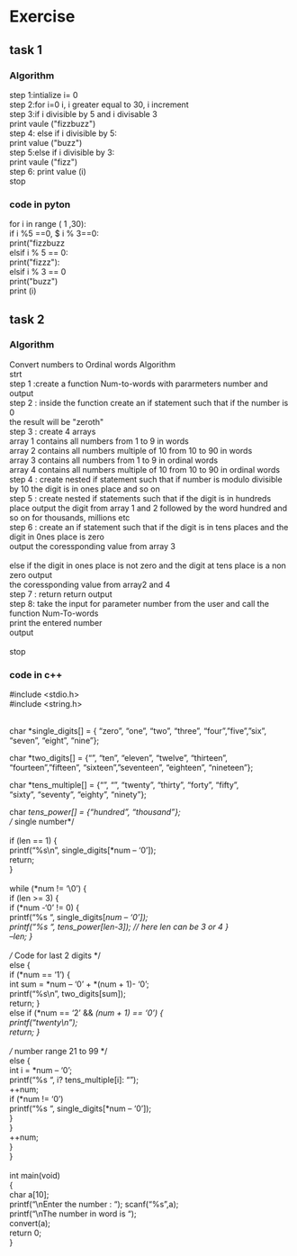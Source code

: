 # Exercise <br>
## task 1 <br>
### Algorithm <br>
step 1:intialize i= 0<br>
 step 2:for i=0 i, i greater equal to 30, i increment<br>
 step 3:if i divisible by 5 and i divisable 3<br>
             print vaule ("fizzbuzz")<br>
step 4: else if i divisible by 5:<br>
             print value ("buzz") <br>
step 5:else if i divisible by 3:<br>
             print vaule ("fizz")<br>
step 6: print value (i)<br>
stop<br>

### code in pyton<br>
 for i in range ( 1 ,30):<br>
 if i %5 ==0, $ i % 3==0:<br>
 print("fizzbuzz<br>
 elsif i % 5 == 0:<br>
 print("fizzz"):<br>
  elsif i % 3 == 0<br>
 print("buzz")<br>
 print (i)<br>


## task 2 <br>
### Algorithm <br>
Convert numbers to Ordinal words Algorithm<br>
strt <br>
step 1 :create a function Num-to-words with pararmeters number and output<br>
step 2 : inside the function create an if statement such that if the number is 0 <br>
the result will be "zeroth"<br>
step 3 : create 4 arrays<br>
   array 1 contains all numbers from 1 to 9 in words <br>
   array 2 contains all numbers multiple of 10  from 10 to 90 in words <br>
   array 3 contains all numbers from 1 to 9 in ordinal words <br>
   array 4 contains all numbers multiple of 10 from 10 to 90 in ordinal words<br>
step 4 : create nested if statement such that if number is modulo divisible by 10 the digit is in ones place and so on<br>
step 5 : create nested if statements such that if the digit is in hundreds place output the digit from array 1 and 2 followed by the word hundred and
so on for thousands, millions etc<br>
step 6 : create an if statement such that if the digit is in tens places and the digit in 0nes place is zero <br>
output the coressponding value from  array 3<br><br>
else if the digit in ones place is not zero and the digit at tens place is a non zero output<br>
the coressponding value from array2 and 4<br>
step 7 : return return output <br>
step 8: take the input for parameter number from the user and call the function Num-To-words<br>
print the entered number <br>
output<br><br>
stop<br>
### code in c++ <br>
#include <stdio.h><br>
#include <string.h><br>
<br>

char *single_digits[] = { “zero”, “one”, “two”, “three”, “four”,”five”,”six”, “seven”, “eight”, “nine”};<br>

char *two_digits[] = {“”, “ten”, “eleven”, “twelve”, “thirteen”, “fourteen”,”fifteen”, “sixteen”,”seventeen”, “eighteen”, “nineteen”};<br>

char *tens_multiple[] = {“”, “”, “twenty”, “thirty”, “forty”, “fifty”,<br>
“sixty”, “seventy”, “eighty”, “ninety”};<br>

char *tens_power[] = {“hundred”, “thousand”};<br>
/* single number*/<br>
<br>if (len == 1) {
<br>printf(“%s\n”, single_digits[*num – ‘0’]);
<br>return;<br>
}
<br>
<br>while (*num != ‘\0’) {
<br>if (len >= 3) {
<br>if (*num -‘0’ != 0) {
<br>printf(“%s “, single_digits[*num – ‘0’]);
<br>printf(“%s “, tens_power[len-3]); // here len can be 3 or 4
}
<br>–len;
}
<br>
<br>/* Code for last 2 digits */
<br>else {
<br>if (*num == ‘1’) {
<br>int sum = *num – ‘0’ + *(num + 1)- ‘0’;
<br>printf(“%s\n”, two_digits[sum]);
<br>return;
}
<br>else if (*num == ‘2’ && *(num + 1) == ‘0’) {
<br>printf(“twenty\n”);
<br>return;
}
<br>
<br>/* number range 21 to 99 */
<br>else {
<br>int i = *num – ‘0’;
<br>printf(“%s “, i? tens_multiple[i]: “”);
<br>++num;
<br>if (*num != ‘0’)
<br>printf(“%s “, single_digits[*num – ‘0’]);
<br>}
<br>}
<br>++num;
<br>}
<br>}
<br>
<br>int main(void)
<br>{
<br>char a[10];
<br>printf(“\nEnter the number : “);
scanf(“%s”,a);
<br>printf(“\nThe number in word is “);
<br>convert(a);
<br>return 0;
<br>}

